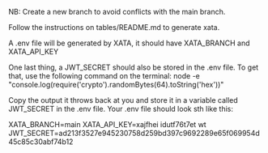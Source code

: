 NB: Create a new branch to avoid conflicts with the main branch.

Follow the instructions on tables/README.md to generate xata.

A .env file will be generated by XATA, it should have XATA_BRANCH and XATA_API_KEY

One last thing, a JWT_SECRET should also be stored in the .env file. To get that, use the following command on the terminal: node -e "console.log(require('crypto').randomBytes(64).toString('hex'))"

Copy the output it throws back at you and store it in a variable called JWT_SECRET in the .env file. Your .env file should look sth like this:

XATA_BRANCH=main
XATA_API_KEY=xajfhei idutf76t7et wt
JWT_SECRET=ad213f3527e945230758d259bd397c9692289e65f069954d45c85c30abf74b12